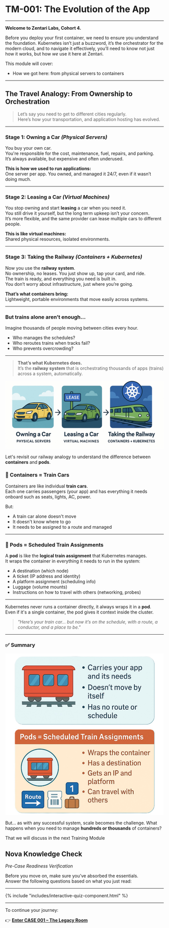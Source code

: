 # TM-001: The Evolution of the App
---

**Welcome to Zentari Labs, Cohort 4.**

Before you deploy your first container, we need to ensure you understand the foundation. Kubernetes isn’t just a buzzword, it’s the orchestrator for the modern cloud, and to navigate it effectively, you’ll need to know not just how it works, but how *we* use it here at Zentari.

This module will cover:

- How we got here: from physical servers to containers  

---

## The Travel Analogy: From Ownership to Orchestration

> Let’s say you need to get to different cities regularly.  
> Here’s how your transportation, and application hosting has evolved.

---

### **Stage 1: Owning a Car *(Physical Servers)***

You buy your own car.  
You're responsible for the cost, maintenance, fuel, repairs, and parking.  
It’s always available, but expensive and often underused.

**This is how we used to run applications:**  
One server per app. You owned, and managed it 24/7, even if it wasn’t doing much.

---

### **Stage 2: Leasing a Car *(Virtual Machines)***

You stop owning and start **leasing** a car when you need it.  
You still drive it yourself, but the long term upkeep isn’t your concern.  
It’s more flexible, and the same provider can lease multiple cars to different people.

**This is like virtual machines:**  
Shared physical resources, isolated environments.

---

### **Stage 3: Taking the Railway *(Containers + Kubernetes)***

Now you use the **railway system**.  
No ownership, no leases. You just show up, tap your card, and ride.  
The train is ready, and everything you need is built in.  
You don’t worry about infrastructure, just where you’re going.

**That’s what containers bring:**  
Lightweight, portable environments that move easily across systems.

---

### **But trains alone aren’t enough…**

Imagine thousands of people moving between cities every hour.

- Who manages the schedules?
- Who reroutes trains when tracks fail?
- Who prevents overcrowding?

---

> **That’s what Kubernetes does.**  
> It’s the **railway system** that is orchestrating thousands of apps (trains) across a system, automatically.


![An image showing a car, lease, and railway](../assets/tm-001/car-lease-railway.jpg)

Let's revisit our railway analogy to understand the difference between **containers** and **pods**.

### 🚆 Containers = Train Cars  
Containers are like individual **train cars**.  
Each one carries passengers (your app) and has everything it needs onboard such as seats, lights, AC, power.

But:

- A train car alone doesn't move
- It doesn't know where to go
- It needs to be assigned to a route and managed

---

### 🎫 Pods = Scheduled Train Assignments  
A **pod** is like the **logical train assignment** that Kubernetes manages.  
It wraps the container in everything it needs to run in the system:

- A destination (which node)
- A ticket (IP address and identity)
- A platform assignment (scheduling info)
- Luggage (volume mounts)
- Instructions on how to travel with others (networking, probes)

---

Kubernetes never runs a container directly, it always wraps it in a **pod**.  
Even if it's a single container, the pod gives it context inside the cluster.

> _"Here’s your train car... but now it’s on the schedule, with a route, a conductor, and a place to be."_

---

### ✅ Summary

![An image showing the difference between a container and a pod](../assets/tm-001/containers-pods.jpg)

But… as with any successful system, scale becomes the challenge. What happens when you need to manage **hundreds or thousands** of containers?

That we will discuss in the next Training Module

## Nova Knowledge Check  
*Pre-Case Readiness Verification*  

Before you move on, make sure you’ve absorbed the essentials.  
Answer the following questions based on what you just read:

---

{% include "includes/interactive-quiz-component.html" %}

---

To continue your journey:

👉 [**Enter CASE 001 – The Legacy Room**](../cases/case-001.md)